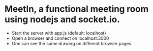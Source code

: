 # MeetIn, a functional meeting room using nodejs and socket.io.

* Start the server with app.js (default: localhost)
* Open a browser and connect on localhost:3000
* One can see the same drawing on different browser pages
